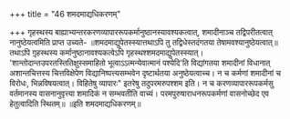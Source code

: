 +++
title = "46 शमदमाद्यधिकरणम्"

+++
गृहस्थस्य बाह्याभ्यन्तरकरणव्यापाररूपकर्मानुष्ठानस्यावश्यकत्वात्, शमादीनाञ्च तद्विपरीतत्वात् नानुष्ठेयत्वमिति प्राप्त उच्यते- ॥शमदमाद्युपेतस्स्यात्तथाऽपि तु तद्विधेस्तदंगतया तेषामवश्यानुष्ठेयत्वात्॥ तथाऽपि ग़ृहस्थस्य कर्मानुष्ठानावश्यकत्वेऽपि गृहस्थश्शमदमाद्युपेतस्स्यात्। 'शान्तोदान्तउपरतस्तितिक्षुस्समाहितो भूत्वाऽऽत्मन्येवात्मानं पश्येदि'ति विद्यांगतया शमादीनां विधानात् अशान्तचित्तस्य चित्तविक्षेपेण विद्यानिष्पत्त्यसम्भवेन दृष्टार्थतया अनुष्ठेयत्वाच्च। न च कर्मणां शमादीनां च विरोधः, भिन्नविषयत्वात्। विहितेषु व्यापारः" इतरेषु तदुपरमरुपश्शम इति। न च करणव्यापाररूपकर्मसु वर्तमानस्य वासनानुवृत्त्या शमादिकं न सम्भवतीति वाच्यं। परमपुरुषाराधनरूपकर्मणां वासनोच्छेद एव हेतुत्वादिति स्थितम्॥ ॥इति शमदमाद्यधिकरणम्॥